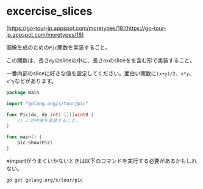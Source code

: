 # excercise_slices

[https://go-tour-jp.appspot.com/moretypes/18](https://go-tour-jp.appspot.com/moretypes/18)

画像生成のための`Pic`関数を実装すること。

この関数は、長さ`dy`のsliceの中に、長さ`dx`のsliceをを含む形で実装すること。

一番内部のsliceに好きな値を設定してください。面白い関数に`(x+y)/2`、`x*y`、`x^y`などがあります。

```go
package main

import "golang.org/x/tour/pic"

func Pic(dx, dy int) [][]uint8 {
    // この中身を実装すること。
}

func main() {
	pic.Show(Pic)
}
```

※importがうまくいかないときは以下のコマンドを実行する必要があるかもしれない。

```sh
go get golang.org/x/tour/pic
```
